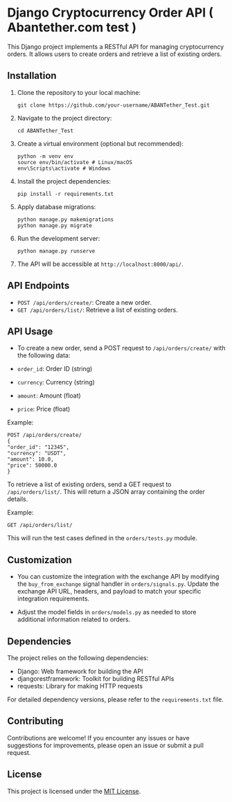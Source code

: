 # Django Cryptocurrency Order API ( Abantether.com test )

This Django project implements a RESTful API for managing cryptocurrency orders. It allows users to create orders and retrieve a list of existing orders.

## Installation

1. Clone the repository to your local machine:

    ```
    git clone https://github.com/your-username/ABANTether_Test.git
    ```

2. Navigate to the project directory:

    ```
    cd ABANTether_Test
    ```

3. Create a virtual environment (optional but recommended):
    
    ```
    python -m venv env
    source env/bin/activate # Linux/macOS
    env\Scripts\activate # Windows
    ```

4. Install the project dependencies:

    ```
    pip install -r requirements.txt
    ```

5. Apply database migrations:

   ```
   python manage.py makemigrations
   python manage.py migrate
   ```

7. Run the development server:

    ```
    python manage.py runserve
    ```

8. The API will be accessible at `http://localhost:8000/api/`.

## API Endpoints

- `POST /api/orders/create/`: Create a new order.
- `GET /api/orders/list/`: Retrieve a list of existing orders.

## API Usage

- To create a new order, send a POST request to `/api/orders/create/` with the following data:

- `order_id`: Order ID (string)
- `currency`: Currency (string)
- `amount`: Amount (float)
- `price`: Price (float)

Example:


    POST /api/orders/create/
    {
    "order_id": "12345",
    "currency": "USDT",
    "amount": 10.0,
    "price": 50000.0
    }

 To retrieve a list of existing orders, send a GET request to `/api/orders/list/`. This will return a JSON array containing the order details.

Example:

    
    GET /api/orders/list/
    


This will run the test cases defined in the `orders/tests.py` module.



## Customization

- You can customize the integration with the exchange API by modifying the `buy_from_exchange` signal handler in `orders/signals.py`. Update the exchange API URL, headers, and payload to match your specific integration requirements.

- Adjust the model fields in `orders/models.py` as needed to store additional information related to orders.

## Dependencies

The project relies on the following dependencies:

- Django: Web framework for building the API
- djangorestframework: Toolkit for building RESTful APIs
- requests: Library for making HTTP requests

For detailed dependency versions, please refer to the `requirements.txt` file.

## Contributing

Contributions are welcome! If you encounter any issues or have suggestions for improvements, please open an issue or submit a pull request.

## License

This project is licensed under the [MIT License](LICENSE).